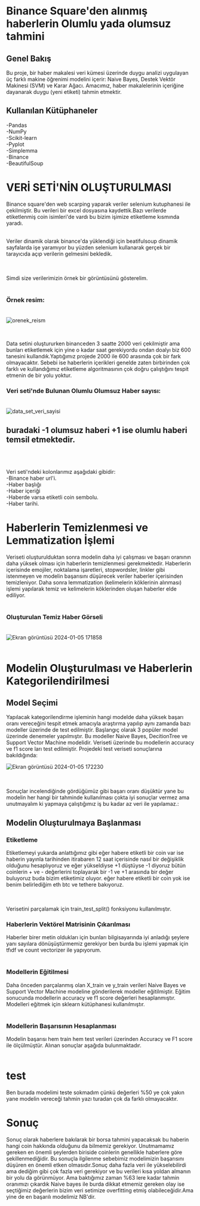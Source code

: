 # Binance Square'den alınmış haberlerin Olumlu yada olumsuz tahmini

## Genel Bakış

Bu proje, bir haber makalesi veri kümesi üzerinde duygu analizi uygulayan üç farklı makine öğrenimi modelini içerir: Naive Bayes, Destek Vektör Makinesi (SVM) ve Karar Ağacı. Amacımız, haber makalelerinin içeriğine dayanarak duygu (yeni etiketi) tahmin etmektir.

## Kullanılan Kütüphaneler

-Pandas<br/>
-NumPy<br/>
-Scikit-learn<br/>
-Pyplot<br/>
-Simplemma <br/>
-Binance <br/>
-BeautifulSoup <br/>

# VERİ SETİ'NİN OLUŞTURULMASI

Binance square'den web scarping yaparak veriler selenium kutuphanesi ile çekilmiştir. Bu verileri bir excel dosyasına kaydettik.Bazı verilerde etiketlenmiş coin isimleri'de vardı bu bizim işimize etiketleme kısmında yaradı.

<br/>
Veriler dinamik olarak binance'da yüklendiği için beatifulsoup dinamik sayfalarda işe yaramıyor bu yüzden selenium kullanarak gerçek bir tarayıcıda açıp verilerin gelmesini bekledik. <br/>

<br/>
<br/>

Simdi size verilerimizin örnek bir görüntüsünü gösterelim.<br/><br/>

### Örnek resim:<br/><br/>

![orenek_reism](https://github.com/asGenn/binanceDdi/assets/109176905/8144501b-37bf-4644-8b60-29f73ebb6449)

<br/>

Data setini oluştururken binanceden 3 saatte 2000 veri çekilmiştir ama bunları etiketlemek için yine o kadar saat gerekiyordu ondan doalyı biz 600 tanesini kullandık.Yaptığımız projede 2000 ile 600 arasında çok bir fark olmayacaktır. Sebebi ise haberlerin içerikleri genelde zaten birbirinden çok farklı ve kullandığımız etiketleme algoritmasının çok doğru çalıştığını tespit etmenin de bir yolu yoktur.

### Veri seti'nde Bulunan Olumlu Olumsuz Haber sayısı:<br/><br/>
![data_set_veri_sayisi](https://github.com/asGenn/binanceDdi/assets/109176905/08fde505-8c75-428b-89c9-371d8a12b918)

## buradaki -1 olumsuz haberi +1 ise olumlu haberi temsil etmektedir.
<br/>


<br/>

Veri seti'ndeki kolonlarımız aşağıdaki gibidir:<br/>
-Binance haber url'i.<br/>
-Haber başlığı<br/>
-Haber içeriği<br/>
-Haberde varsa etiketli coin sembolu.<br/>
-Haber tarihi.<br/>





# Haberlerin Temizlenmesi ve Lemmatization İşlemi<br/>

Veriseti oluşturulduktan sonra modelin daha iyi çalışması ve başarı oranının daha yüksek olması için haberlerin temizlenmesi gerekmektedir. Haberlerin içerisinde emojiler, noktalama işaretleri, stopwordsler, linkler gibi istenmeyen ve modelin başarısını düşürecek veriler haberler içerisinden temizleniyor. Daha sonra lemmatization (kelimelerin köklerinin alınması) işlemi yapılarak temiz ve kelimelerin köklerinden oluşan haberler elde ediliyor.
<br/><br/>

### Oluşturulan Temiz Haber Görseli<br/><br/>

![Ekran görüntüsü 2024-01-05 171858](https://github.com/asGenn/binanceDdi/assets/109176905/f38186a3-ecf7-4194-bea0-2b7d2d7ecead)
<br/><br/>

# Modelin Oluşturulması ve Haberlerin Kategorilendirilmesi<br/>

## Model Seçimi

Yapılacak kategorilendirme işleminin hangi modelde daha yüksek başarı oranı vereceğini tespit etmek amacıyla araştırma yapılıp aynı zamanda bazı modeller üzerinde de test edilmiştir. Başlangıç olarak 3 popüler model üzerinde denemeler yapılmıştır. Bu modeller Naive Bayes, DecitionTree ve Support Vector Machine modelidir. Veriseti üzerinde bu modellerin accuracy ve f1 score ları test edilmiştir. Projedeki test veriseti sonuçlarına bakıldığında:<br/>

![Ekran görüntüsü 2024-01-05 172230](https://github.com/asGenn/binanceDdi/assets/109176905/3187ee14-e2f3-4b3f-a5fc-f457d3c4203b)

<br/>
<br/>
Sonuçlar incelendiğinde gördüğümüz gibi başarı oranı düşüktür yane bu modelin her hangi bir tahminde kullanılması çokta iyi sonuçlar vermez ama unutmayalım ki yapmaya çalıştığımız iş bu kadar az veri ile yapılamaz.:<br/>


## Modelin Oluşturulmaya Başlanması

### Etiketleme

Etiketlemeyi yukarda anlattığımız gibi eğer habere etiketli bir coin var ise haberin yayınla tarihinden itirabaren 12 saat içerisinde nasıl bir değişiklik olduğunu hesaplıyoruz ve eğer yükseldiyse +1 düştüyse -1 diyoruz bütün coinlerin + ve - değerlerini toplayarak bir -1 ve +1 arasında bir değer buluyoruz buda bizim etiketimiz oluyor. eğer habere etiketli bir coin yok ise benim belirlediğim eth btc ve tethere bakıyoruz.<br/><br/>


<br/>
Verisetini parçalamak için train_test_split() fonksiyonu kullanılmıştır.<br/>

### Haberlerin Vektörel Matrisinin Çıkarılması

Haberler birer metin oldukları için bunları bilgisayarında iyi anladığı şeylere yanı sayılara dönüşüştürmemiz gerekiyor ben burda bu işlemi yapmak için tfıdf ve count vectorizer ile yapıyorum. <br/><br/>

### Modellerin Eğitilmesi

Daha önceden parçalanmış olan X_train ve y_train verileri Naive Bayes ve Support Vector Machine modeline gönderilerek modeller eğitilmiştir. Eğitim sonucunda modellerin accuracy ve f1 score değerleri hesaplanmıştır. Modelleri eğitmek için sklearn kütüphanesi kullanılmıştır.<br/><br/>

### Modellerin Başarısının Hesaplanması

Modelin başarısı hem train hem test verileri üzerinden Accuracy ve F1 score ile ölçülmüştür. Alınan sonuçlar aşağıda bulunmaktadır.<br/><br/>




# test
Ben burada modelimi teste sokmadım çünkü değerleri %50 ye çok yakın yane modelin vereceği tahmin yazı turadan çok da farklı olmayacaktır.

# Sonuç

Sonuç olarak haberlere bakılarak bir borsa tahmini yapacaksak bu haberin hangi coin hakkında olduğunu da bilmemiz gerekiyor. Unutmamamız gereken en önemli şeylerden biriside coinlerin genellikle haberlere göre şekillenmediğidir. Bu sonuçla ilgilenme sebebimiz modelimizin başarısını düşüren en önemli etken olmasıdır.Sonuç daha fazla veri ile yükselebilirdi ama dediğim gibi çok fazla veri gerekiyor ve bu verileri kısa yoldan almanın bir yolu da görünmüyor. Ama baktığımız zaman %63 lere kadar tahmin oranımızı çıkardık Naive bayes ile burda dikkat etmemiz gereken olay ise seçtiğimiz değerlerin bizim veri setimize overfitting etmiş olabileceğidir.Ama yine de en başarılı modelimiz NB'dir.
